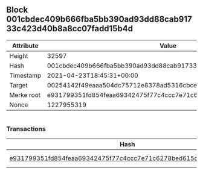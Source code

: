 ## Block 001cbdec409b666fba5bb390ad93dd88cab91733c423d40b8a8cc07fadd15b4d

Attribute | Value
--- | ---
Height | 32597
Hash | 001cbdec409b666fba5bb390ad93dd88cab91733c423d40b8a8cc07fadd15b4d
Timestamp | 2021-04-23T18:45:31+00:00
Target | 00254142f49eaaa504dc75712e8378ad5316cbcead634704b3734b6271167cc4
Merke root | e931799351fd854feaa69342475f77c4ccc7e71c6278bed615d0cbf27904dae7
Nonce | 1227955319

```

```

### Transactions

Hash | Amount
--- | ---
[e931799351fd854feaa69342475f77c4ccc7e71c6278bed615d0cbf27904dae7](e931799351fd854feaa69342475f77c4ccc7e71c6278bed615d0cbf27904dae7.md) | 10.00000000 SKEPTI 
